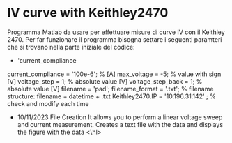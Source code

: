 # IV curve with Keithley2470

Programma Matlab da usare per effettuare misure di curve IV con il Keithley 2470.
Per far funzionare il programma bisogna settare i seguenti paramteri che si trovano nella parte iniziale del codice:

+ 'current_compliance


current_compliance      = '100e-6';         % [A]
max_voltage     = -5;               % value with sign [V]
voltage_step    = 1;                % absolute value  [V]
voltage_step_back = 1;              % absolute value [V]
filename = 'pad';
filename_format = '.txt';           % filename structure: filename + datetime + .txt
Keithley2470.IP = '10.196.31.142' ; % check and modify each time

<ul>
<li>10/11/2023 File Creation
It allows you to perform a linear voltage sweep and current measurement.
Creates a text file with the data and displays the figure with the data
<\hl>
